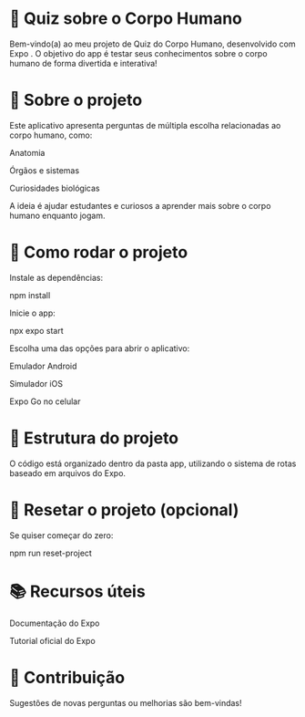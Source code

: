 # 🧠 Quiz sobre o Corpo Humano

Bem-vindo(a) ao meu projeto de Quiz do Corpo Humano, desenvolvido com Expo
.
O objetivo do app é testar seus conhecimentos sobre o corpo humano de forma divertida e interativa!

# 📱 Sobre o projeto

Este aplicativo apresenta perguntas de múltipla escolha relacionadas ao corpo humano, como:

Anatomia

Órgãos e sistemas

Curiosidades biológicas

A ideia é ajudar estudantes e curiosos a aprender mais sobre o corpo humano enquanto jogam.

# 🚀 Como rodar o projeto

Instale as dependências:

npm install


Inicie o app:

npx expo start


Escolha uma das opções para abrir o aplicativo:

Emulador Android

Simulador iOS

Expo Go
 no celular

# 📂 Estrutura do projeto

O código está organizado dentro da pasta app, utilizando o sistema de rotas baseado em arquivos do Expo.

# 🔄 Resetar o projeto (opcional)

Se quiser começar do zero:

npm run reset-project

# 📚 Recursos úteis

Documentação do Expo

Tutorial oficial do Expo

# 🤝 Contribuição

Sugestões de novas perguntas ou melhorias são bem-vindas!
